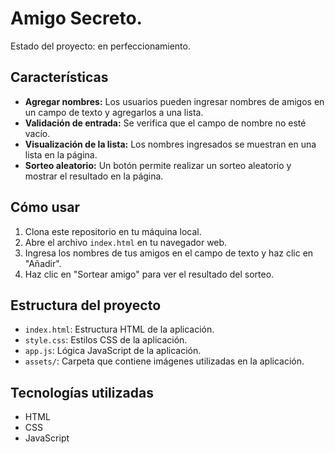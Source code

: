 <h1> Amigo Secreto.</h1>

Estado del proyecto: en perfeccionamiento.

## Características

* **Agregar nombres:** Los usuarios pueden ingresar nombres de amigos en un campo de texto y agregarlos a una lista.
* **Validación de entrada:** Se verifica que el campo de nombre no esté vacío.
* **Visualización de la lista:** Los nombres ingresados se muestran en una lista en la página.
* **Sorteo aleatorio:** Un botón permite realizar un sorteo aleatorio y mostrar el resultado en la página.

## Cómo usar

1.  Clona este repositorio en tu máquina local.
2.  Abre el archivo `index.html` en tu navegador web.
3.  Ingresa los nombres de tus amigos en el campo de texto y haz clic en "Añadir".
4.  Haz clic en "Sortear amigo" para ver el resultado del sorteo.

## Estructura del proyecto

* `index.html`: Estructura HTML de la aplicación.
* `style.css`: Estilos CSS de la aplicación.
* `app.js`: Lógica JavaScript de la aplicación.
* `assets/`: Carpeta que contiene imágenes utilizadas en la aplicación.

## Tecnologías utilizadas

* HTML
* CSS
* JavaScript



